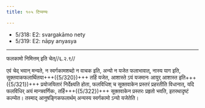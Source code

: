 ```yaml
---
title: १०५ टिप्पण्यः

---
```

- 5/318: E2: svargakāmo nety
- 5/319: E2: nāpy anyasya

____________________________________________


फलकामो निमित्तम् इति चेत्//६.२.९//

एवं चेद् भवान् मन्यते, न स्वर्गकामशब्दो न वाचक इति, अन्यो न यजेत फलाभावात्, नास्य याग इति, सूक्तवाकफलार्थितया+++({5/320})+++ तर्हि यजेत, आशास्ते ऽयं यजमानः आयुर् आशास्त इति+++({5/321})+++ प्रयोजयितारं निर्देक्ष्यति होता, फलविधिश् च सूक्तवाकेन प्रस्तरं प्रहरतीति विधानात्, यदि फलविधिर् अयं मान्त्रवर्णिकः, तर्हि+++({5/322})+++ सूक्तवाकेन प्रस्तरः प्रहृतो भवति, इतरथादृष्टं कल्प्येत। तस्माद् आनुषङ्गिकफलार्थम् अन्यस्य स्वर्गकामो ऽन्यो यजेतेति।